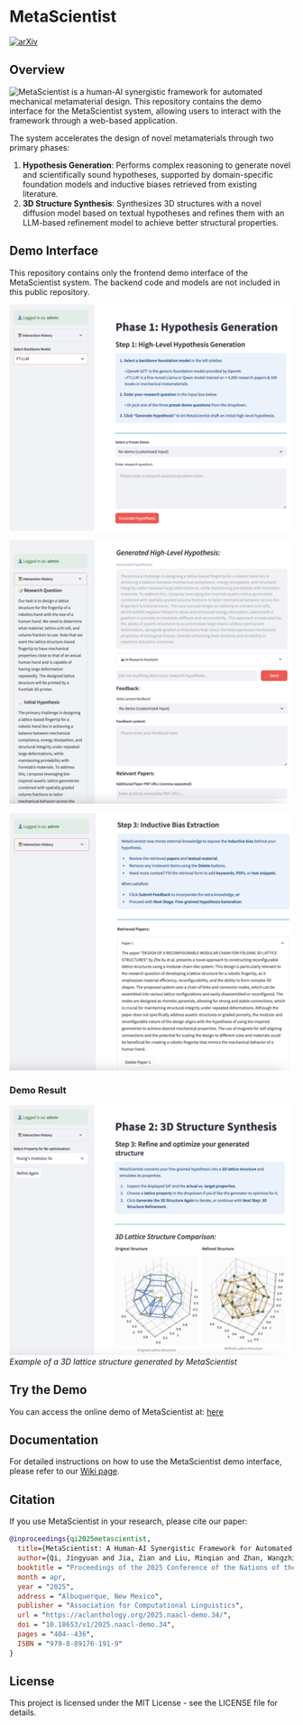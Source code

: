 # MetaScientist

[![arXiv](https://img.shields.io/badge/arXiv-Paper-<COLOR>.svg)](https://arxiv.org/abs/2412.16270)

## Overview

![MetaScientist](http://zhoulab-1.cs.vt.edu:5557/) is a human-AI synergistic framework for automated mechanical metamaterial design. This repository contains the demo interface for the MetaScientist system, allowing users to interact with the framework through a web-based application.

The system accelerates the design of novel metamaterials through two primary phases:
1. **Hypothesis Generation**: Performs complex reasoning to generate novel and scientifically sound hypotheses, supported by domain-specific foundation models and inductive biases retrieved from existing literature.
2. **3D Structure Synthesis**: Synthesizes 3D structures with a novel diffusion model based on textual hypotheses and refines them with an LLM-based refinement model to achieve better structural properties.

## Demo Interface

This repository contains only the frontend demo interface of the MetaScientist system. The backend code and models are not included in this public repository.

![High-level Hypothesis Generation](./images/img1.png)

![High-level Hypothesis Refinement](./images/img2.png)

![Inductive Bias Extraction](./images/img3.png)

### Demo Result

![MetaScientist Result](./images/img4.png)
*Example of a 3D lattice structure generated by MetaScientist*

## Try the Demo

You can access the online demo of MetaScientist at: [here](http://zhoulab-1.cs.vt.edu:5557/)

## Documentation

For detailed instructions on how to use the MetaScientist demo interface, please refer to our [Wiki page](https://github.com/metascientist/MetaScientist/wiki/MetaScientist-User-Documentation).

## Citation

If you use MetaScientist in your research, please cite our paper:

```bibtex
@inproceedings{qi2025metascientist,
  title={MetaScientist: A Human-AI Synergistic Framework for Automated Mechanical Metamaterial Design},
  author={Qi, Jingyuan and Jia, Zian and Liu, Minqian and Zhan, Wangzhi and Zhang, Junkai and Wen, Xiaofei and Gan, Jingru and Chen, Jianpeng and Liu, Qin and Ma, Mingyu Derek and Li, Bangzheng and Wang, Haohui and Kulkarni, Adithya and Chen, Muhao and Zhou, Dawei and Li, Ling and Wang, Wei and Huang, Lifu},
  booktitle = "Proceedings of the 2025 Conference of the Nations of the Americas Chapter of the Association for Computational Linguistics: Human Language Technologies (System Demonstrations)",
  month = apr,
  year = "2025",
  address = "Albuquerque, New Mexico",
  publisher = "Association for Computational Linguistics",
  url = "https://aclanthology.org/2025.naacl-demo.34/",
  doi = "10.18653/v1/2025.naacl-demo.34",
  pages = "404--436",
  ISBN = "979-8-89176-191-9"
}
```

## License

This project is licensed under the MIT License - see the LICENSE file for details.
